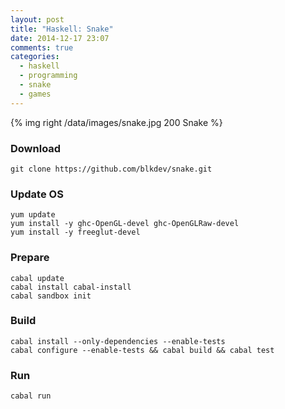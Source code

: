 ```yaml
---
layout: post
title: "Haskell: Snake"
date: 2014-12-17 23:07
comments: true
categories:
  - haskell
  - programming
  - snake
  - games
---
```

{% img right /data/images/snake.jpg 200 Snake %}

### Download
    git clone https://github.com/blkdev/snake.git

### Update OS
    yum update
    yum install -y ghc-OpenGL-devel ghc-OpenGLRaw-devel
    yum install -y freeglut-devel

### Prepare
    cabal update
    cabal install cabal-install
    cabal sandbox init

### Build
    cabal install --only-dependencies --enable-tests
    cabal configure --enable-tests && cabal build && cabal test

### Run
    cabal run
